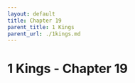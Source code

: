 ```yaml
---
layout: default
title: Chapter 19
parent_title: 1 Kings
parent_url: ./1kings.md
---
```


# 1 Kings - Chapter 19
